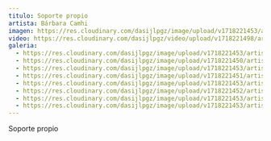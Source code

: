 ```yaml
---
titulo: Soporte propio
artista: Bárbara Camhi
imagen: https://res.cloudinary.com/dasijlpgz/image/upload/v1718221453/artistas/B%C3%A1rbara%20Camhi/Soporte%20propio/P1090657.jpg
video: https://res.cloudinary.com/dasijlpgz/video/upload/v1718221498/artistas/B%C3%A1rbara%20Camhi/Soporte%20propio/soporte_propio_web.mp4
galeria:
  - https://res.cloudinary.com/dasijlpgz/image/upload/v1718221453/artistas/B%C3%A1rbara%20Camhi/Soporte%20propio/P1090657.jpg
  - https://res.cloudinary.com/dasijlpgz/image/upload/v1718221450/artistas/B%C3%A1rbara%20Camhi/Soporte%20propio/P1090653.jpg
  - https://res.cloudinary.com/dasijlpgz/image/upload/v1718221453/artistas/B%C3%A1rbara%20Camhi/Soporte%20propio/P1090660.jpg
  - https://res.cloudinary.com/dasijlpgz/image/upload/v1718221451/artistas/B%C3%A1rbara%20Camhi/Soporte%20propio/P1090656.jpg
  - https://res.cloudinary.com/dasijlpgz/image/upload/v1718221453/artistas/B%C3%A1rbara%20Camhi/Soporte%20propio/P1090662.jpg
  - https://res.cloudinary.com/dasijlpgz/image/upload/v1718221452/artistas/B%C3%A1rbara%20Camhi/Soporte%20propio/P1090664.jpg
  - https://res.cloudinary.com/dasijlpgz/image/upload/v1718221453/artistas/B%C3%A1rbara%20Camhi/Soporte%20propio/P1090666.jpg
  - https://res.cloudinary.com/dasijlpgz/image/upload/v1718221453/artistas/B%C3%A1rbara%20Camhi/Soporte%20propio/P1090665.jpg
---
```

Soporte propio
